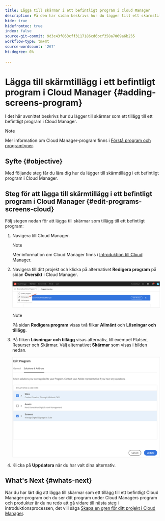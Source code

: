 ```yaml
---
title: Lägga till skärmar i ett befintligt program i Cloud Manager
description: På den här sidan beskrivs hur du lägger till ett skärmstillägg i ett befintligt program i Cloud Manager för skärmar som en Cloud Service.
hide: true
hidefromtoc: true
index: false
source-git-commit: 9d3c43f863cff3117186cd6bcf358a7069a6b255
workflow-type: tm+mt
source-wordcount: '267'
ht-degree: 0%

---
```



# Lägga till skärmtillägg i ett befintligt program i Cloud Manager {#adding-screens-program}

I det här avsnittet beskrivs hur du lägger till skärmar som ett tillägg till ett befintligt program i Cloud Manager.

>[!NOTE]
>Mer information om Cloud Manager-program finns i [Förstå program och programtyper](https://experienceleague.adobe.com/docs/experience-manager-cloud-service/onboarding/getting-access/understand-program-types.html?lang=en).

## Syfte {#objective}

Med följande steg får du lära dig hur du lägger till skärmtillägg i ett befintligt program i Cloud Manager.

## Steg för att lägga till skärmtillägg i ett befintligt program i Cloud Manager {#edit-programs-screens-cloud}

Följ stegen nedan för att lägga till skärmar som tillägg till ett befintligt program:

1. Navigera till Cloud Manager.

   >[!NOTE]
   >Mer information om Cloud Manager finns i [Introduktion till Cloud Manager](https://experienceleague.adobe.com/docs/experience-manager-cloud-service/onboarding/onboarding-concepts/cloud-manager-introduction.html?lang=en).

1. Navigera till ditt projekt och klicka på alternativet **Redigera program** på sidan **Översikt** i Cloud Manager.

   ![bild](/help/screens-cloud/assets/onboarding/add-onexisting1.png)

   >[!NOTE]
   >På sidan **Redigera program** visas två flikar **Allmänt** och **Lösningar och tillägg**.

1. På fliken **Lösningar och tillägg** visas alternativ, till exempel Platser, Resurser och Skärmar. Välj alternativet **Skärmar** som visas i bilden nedan.

   ![bild](/help/screens-cloud/assets/onboarding/add-onexisting2.png)

1. Klicka på **Uppdatera** när du har valt dina alternativ.

## What&#39;s Next {#whats-next}

När du har lärt dig att lägga till skärmar som ett tillägg till ett befintligt Cloud Manager-program och du ser ditt program under Cloud Managers program och produkter är du nu redo att gå vidare till nästa steg i introduktionsprocessen, det vill säga [Skapa en gren för ditt projekt i Cloud Manager](/help/screens-cloud/onboarding-screens-cloud/creating-a-branch.md).